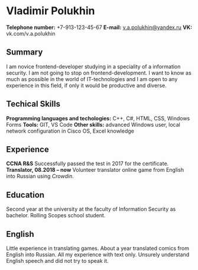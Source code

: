 # Vladimir Polukhin
**Telephone number:** +7-913-123-45-67
**E-mail:** v.a.polukhin@yandex.ru
**VK:** vk.com/v.a.polukhin
## Summary
I am novice frontend-developer studying in a speciality of a information security. I am not going to stop on frontend-development. I want to know as much as possible in the world of IT-technologies and I am open to any experience in this field, if only it would be productive and diverse.
## Techical Skills
**Programming languages and techologies:** C++, C#, HTML, CSS, Windows Forms
**Tools:** GIT, VS Code
**Other skills:** advanced Windows user, local network configuration in Cisco OS, Excel knowledge
## Experience
**CCNA R&S**
Successfully passed the test in 2017 for the certificate.
**Translator, 08.2018 – now**
Volunteer translator online game from English into Russian using *Crowdin*.
## Education
Second year at the university at the faculty of Information Security as bachelor. Rolling Scopes school student.
## English
Little experience in translating games. About a year translated comics from English into Russian. All my experience with text only. Unsurely understand English speech and did not try to speak it.